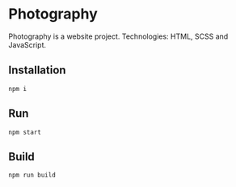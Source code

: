 # Photography

Photography is a website project. Technologies: HTML, SCSS and JavaScript.

## Installation

```
npm i
```

## Run

```
npm start
```

## Build

```
npm run build
```
